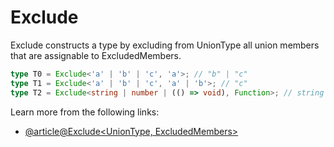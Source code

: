 # Exclude

Exclude constructs a type by excluding from UnionType all union members that are assignable to ExcludedMembers.

```typescript
type T0 = Exclude<'a' | 'b' | 'c', 'a'>; // "b" | "c"
type T1 = Exclude<'a' | 'b' | 'c', 'a' | 'b'>; // "c"
type T2 = Exclude<string | number | (() => void), Function>; // string | number
```

Learn more from the following links:

- [@article@Exclude<UnionType, ExcludedMembers>](https://www.typescriptlang.org/docs/handbook/utility-types.html#excludeuniontype-excludedmembers)
